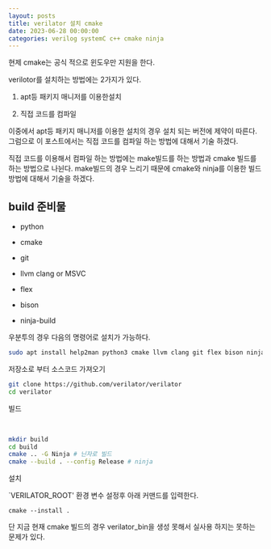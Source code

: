 ```yaml
---
layout: posts
title: verilator 설치 cmake
date: 2023-06-28 00:00:00
categories: verilog systemC c++ cmake ninja
---
```


현제 cmake는 공식 적으로 윈도우만 지원을 한다.

verilotor를 설치하는 방법에는 2가지가 있다.

1. apt등 패키지 매니저를 이용한설치

2. 직접 코드를 컴파일

이중에서 apt등 패키지 매니저를 이용한 설치의 경우 설치 되는 버전에 제약이 따른다. 그럼으로 이 포스트에서는 직접 코드를 컴파일 하는 방법에 대해서 기술 하겠다.

직접 코드를 이용해서 컴파일 하는 방법에는 make빌드를 하는 방법과 cmake 빌드를 하는 방법으로 나뉜다. make빌드의 경우 느리기 때문에 cmake와 ninja를 이용한 빌드 방법에 대해서 기술을 하겠다.

## build 준비물

* python

* cmake

* git

* llvm clang or MSVC

* flex

* bison

* ninja-build

우분투의 경우 다음의 명령어로 설치가 가능하다.

```bash
sudo apt install help2man python3 cmake llvm clang git flex bison ninja-build -y
```

저장소로 부터 소스코드 가져오기

```bash
git clone https://github.com/verilator/verilator
cd verilator 
```

빌드 

 

```bash
mkdir build
cd build
cmake .. -G Ninja # 닌자로 빌드
cmake --build . --config Release # ninja
```

설치 

`VERILATOR_ROOT' 환경 변수 설정후 아래 커맨드를 입력한다.

```
cmake --install .
```

단 지금 현재 cmake 빌드의 경우 verilator_bin을 생성 못해서 실사용 하지는 못하는 문제가 있다.
